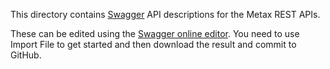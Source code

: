 This directory contains [Swagger](http://swagger.io) API descriptions for
the Metax REST APIs.

These can be edited using the [Swagger online editor](http://editor.swagger.io).
You need to use Import File to get started and then download the result and
commit to GitHub.
